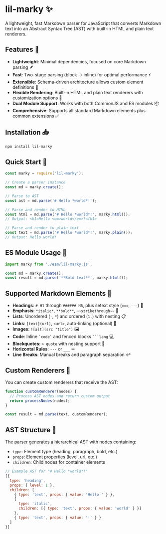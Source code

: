 # lil-marky ✨

A lightweight, fast Markdown parser for JavaScript that converts Markdown text into an Abstract Syntax Tree (AST) with built-in HTML and plain text renderers.

## Features 🎯

- **Lightweight**: Minimal dependencies, focused on core Markdown parsing 🪶
- **Fast**: Two-stage parsing (block → inline) for optimal performance ⚡
- **Extensible**: Schema-driven architecture allows custom element definitions 🔧
- **Flexible Rendering**: Built-in HTML and plain text renderers with customization options 🎨
- **Dual Module Support**: Works with both CommonJS and ES modules 📦
- **Comprehensive**: Supports all standard Markdown elements plus common extensions ✅

## Installation 📥

```bash
npm install lil-marky
```

## Quick Start 🚀

```javascript
const marky = require('lil-marky');

// Create a parser instance
const md = marky.create();

// Parse to AST
const ast = md.parse('# Hello *world*!');

// Parse and render to HTML
const html = md.parse('# Hello *world*!', marky.html());
// Output: <h1>Hello <em>world</em>!</h1>

// Parse and render to plain text
const text = md.parse('# Hello *world*!', marky.plain());
// Output: Hello world!
```

## ES Module Usage 🎪

```javascript
import marky from './esm/lil-marky.js';

const md = marky.create();
const result = md.parse('**Bold text**', marky.html());
```

## Supported Markdown Elements 📝

- **Headings**: `# H1` through `###### H6`, plus setext style (`===`, `---`) 📰
- **Emphasis**: `*italic*`, `**bold**`, `~~strikethrough~~` 💪
- **Lists**: Unordered (`-`, `*`) and ordered (`1.`) with nesting 📋
- **Links**: `[text](url)`, `<url>`, auto-linking (optional) 🔗
- **Images**: `![alt](src "title")` 🖼️
- **Code**: Inline `` `code` `` and fenced blocks ` ```lang ` 💻
- **Blockquotes**: `> quote` with nesting support 💬
- **Horizontal Rules**: `---` or `___` ➖
- **Line Breaks**: Manual breaks and paragraph separation ↩️

## Custom Renderers 🎨

You can create custom renderers that receive the AST:

```javascript
function customRenderer(nodes) {
  // Process AST nodes and return custom output
  return processNodes(nodes);
}

const result = md.parse(text, customRenderer);
```

## AST Structure 🌳

The parser generates a hierarchical AST with nodes containing:

- `type`: Element type (heading, paragraph, bold, etc.)
- `props`: Element properties (level, url, etc.) 
- `children`: Child nodes for container elements

```javascript
// Example AST for "# Hello *world*!"
[{
  type: 'heading',
  props: { level: 1 },
  children: [
    { type: 'text', props: { value: 'Hello ' } },
    { 
      type: 'italic',
      children: [{ type: 'text', props: { value: 'world' } }]
    },
    { type: 'text', props: { value: '!' } }
  ]
}]
```
